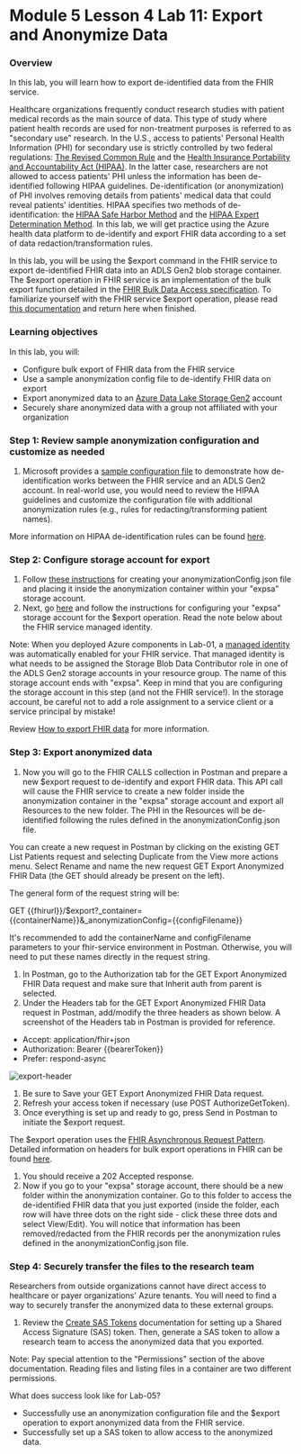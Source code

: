 # Module 5 Lesson 4 Lab 11: Export and Anonymize Data

### Overview

In this lab, you will learn how to export de-identified data from the FHIR service.

Healthcare organizations frequently conduct research studies with patient medical records as the main source of data. This type of study where patient health records are used for non-treatment purposes is referred to as "secondary use" research. In the U.S., access to patients' Personal Health Information (PHI) for secondary use is strictly controlled by two federal regulations: [The Revised Common Rule](https://www.hhs.gov/ohrp/regulations-and-policy/regulations/finalized-revisions-common-rule/index.html) and the [Health Insurance Portability and Accountability Act (HIPAA)](https://www.cdc.gov/phlp/publications/topic/hipaa.html#:~:text=The%20Health%20Insurance%20Portability%20and,the%20patient's%20consent%20or%20knowledge.). In the latter case, researchers are not allowed to access patients' PHI unless the information has been de-identified following HIPAA guidelines. De-identification (or anonymization) of PHI involves removing details from patients' medical data that could reveal patients' identities. HIPAA specifies two methods of de- identification: the [HIPAA Safe Harbor Method](https://www.hhs.gov/hipaa/for-professionals/privacy/special-topics/de-identification/index.html#safeharborguidance) and the [HIPAA Expert Determination Method](https://www.hhs.gov/hipaa/for-professionals/privacy/special-topics/de-identification/index.html#guidancedetermination). In this lab, we will get practice using the Azure health data platform to de-identify and export FHIR data according to a set of data redaction/transformation rules.

In this lab, you will be using the \$export command in the FHIR service to export de-identified FHIR data into an ADLS Gen2 blob storage container. The \$export operation in FHIR service is an implementation of the bulk export function detailed in the [FHIR Bulk Data Access specification](https://hl7.org/fhir/uv/bulkdata/export/index.html). To familiarize yourself with the FHIR service \$export operation, please read [this documentation](https://docs.microsoft.com/en-us/azure/healthcare-apis/fhir/export-data) and return here when finished.

### Learning objectives

In this lab, you will:

-   Configure bulk export of FHIR data from the FHIR service
-   Use a sample anonymization config file to de-identify FHIR data on export
-   Export anonymized data to an [Azure Data Lake Storage
    Gen2](https://docs.microsoft.com/azure/storage/blobs/data-lake-storage-introduction)
    account
-   Securely share anonymized data with a group not affiliated with your
    organization


### Step 1: Review sample anonymization configuration and customize as needed

1.  Microsoft provides a [sample configuration file](https://docs.microsoft.com/en-us/azure/healthcare-apis/fhir/de-identified-export#configuration-file) to demonstrate how de-identification works between the FHIR service and an ADLS Gen2 account. In real-world use, you would need to review the HIPAA guidelines and customize the configuration file with additional anonymization rules (e.g., rules for redacting/transforming patient names).

More information on HIPAA de-identification rules can be found [here](https://www.hhs.gov/hipaa/for-professionals/privacy/special-topics/de-identification/index.html).

### Step 2: Configure storage account for export

1.  Follow [these instructions](https://docs.microsoft.com/en-us/azure/healthcare-apis/fhir/de-identified-export) for creating your anonymizationConfig.json file and placing it inside the anonymization container within your "expsa" storage account.
2.  Next, go [here](https://docs.microsoft.com/en-us/azure/healthcare-apis/fhir/configure-export-data) and follow the instructions for configuring your "expsa" storage account for the \$export operation. Read the note below about the FHIR service managed identity.

Note: When you deployed Azure components in Lab-01, a [managed identity](https://docs.microsoft.com/en-us/azure/active-directory/managed-identities-azure-resources/overview) was automatically enabled for your FHIR service. That managed identity is what needs to be assigned the Storage Blob Data Contributor role in one of the ADLS Gen2 storage accounts in your resource group. The name of this storage account ends with "expsa". Keep in mind that you are configuring the storage account in this step (and not the FHIR service!). In the storage account, be careful not to add a role assignment to a service client or a service principal by mistake!

Review [How to export FHIR data](https://docs.microsoft.com/en-us/azure/healthcare-apis/fhir/export-data) for more information.

### Step 3: Export anonymized data

1.  Now you will go to the FHIR CALLS collection in Postman and prepare a new \$export request to de-identify and export FHIR data. This API call will cause the FHIR service to create a new folder inside the anonymization container in the "expsa" storage account and export all Resources to the new folder. The PHI in the Resources will be de-identified following the rules defined in the anonymizationConfig.json file.

You can create a new request in Postman by clicking on the existing GET List Patients request and selecting Duplicate from the View more actions menu. Select Rename and name the new request GET Export Anonymized FHIR Data (the GET should already be present on the left).

The general form of the request string will be:

GET {{fhirurl}}/\$export?_container={{containerName}}&_anonymizationConfig={{configFilename}}

It's recommended to add the containerName and configFilename parameters to your fhir-service environment in Postman. Otherwise, you will need to put these names directly in the request string.

1.  In Postman, go to the Authorization tab for the GET Export Anonymized FHIR Data request and make sure that Inherit auth from parent is selected.
2.  Under the Headers tab for the GET Export Anonymized FHIR Data request in Postman, add/modify the three headers as shown below. A screenshot of the Headers tab in Postman is provided for reference.
-   Accept: application/fhir+json
-   Authorization: Bearer {{bearerToken}}
-   Prefer: respond-async

![export-header](media/1f12bd1b726e27f3678a9a871c0953c7.png)

1.  Be sure to Save your GET Export Anonymized FHIR Data request.
2.  Refresh your access token if necessary (use POST AuthorizeGetToken).
3.  Once everything is set up and ready to go, press Send in Postman to initiate the \$export request.

The \$export operation uses the [FHIR Asynchronous Request Pattern](https://hl7.org/fhir/R4/async.html). Detailed information on headers for bulk export operations in FHIR can be found [here](https://hl7.org/Fhir/uv/bulkdata/export/index.html#headers).

1.  You should receive a 202 Accepted response.
2.  Now if you go to your "expsa" storage account, there should be a new folder within the anonymization container. Go to this folder to access the de-identified FHIR data that you just exported (inside the folder, each row will have three dots on the right side - click these three dots and select View/Edit). You will notice that information has been removed/redacted from the FHIR records per the anonymization rules defined in the anonymizationConfig.json file.

### Step 4: Securely transfer the files to the research team

Researchers from outside organizations cannot have direct access to healthcare or payer organizations' Azure tenants. You will need to find a way to securely transfer the anonymized data to these external groups.

1.  Review the [Create SAS Tokens](https://docs.microsoft.com/en-us/azure/cognitive-services/translator/document-translation/create-sas-tokens?tabs=Containers) documentation for setting up a Shared Access Signature (SAS) token. Then, generate a SAS token to allow a research team to access the anonymized data that you exported.

Note: Pay special attention to the "Permissions" section of the above documentation. Reading files and listing files in a container are two different permissions.

What does success look like for Lab-05?

-   Successfully use an anonymization configuration file and the \$export operation to export anonymized data from the FHIR service.
-   Successfully set up a SAS token to allow access to the anonymized data.

